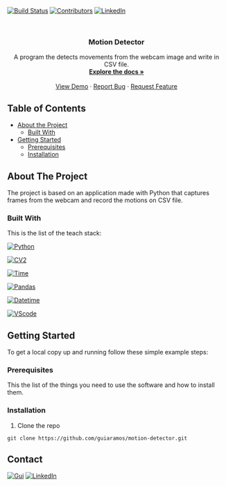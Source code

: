 <!-- PROJECT SHIELDS -->
[![Build Status][build-shield]]()
[![Contributors][contributors-shield]]()
[![LinkedIn][linkedin-shield]][linkedin-url]



<!-- PROJECT LOGO -->
<br />
<p align="center">

  <h3 align="center">Motion Detector</h3>

  <p align="center">
    A program the detects movements from the webcam image and write in CSV file.
    <br />
    <a href="https://github.com/guiaramos/motion-detector"><strong>Explore the docs »</strong></a>
    <br />
    <br />
    <a href="https://github.com/guiaramos/motion-detector">View Demo</a>
    ·
    <a href="https://github.com/guiaramos/motion-detector/issues">Report Bug</a>
    ·
    <a href="https://github.com/guiaramos/motion-detector/issues">Request Feature</a>
  </p>
</p>


<!-- TABLE OF CONTENTS -->
## Table of Contents

* [About the Project](#about-the-project)
  * [Built With](#built-with)
* [Getting Started](#getting-started)
  * [Prerequisites](#prerequisites)
  * [Installation](#installation)



<!-- ABOUT THE PROJECT -->
## About The Project


The project is based on an application made with Python that captures frames from the webcam and record the motions on CSV file.

### Built With
This is the list of the teach stack:

[![Python][Python-shield]][Python-url]

[![CV2][CV2-shield]][CV2-url]

[![Time][Time-shield]][Time-url]

[![Pandas][Pandas-shield]][Pandas-url]

[![Datetime][Datetime-shield]][Datetime-url]

[![VScode][VScode-shield]][VScode-url]


<!-- GETTING STARTED -->
## Getting Started

To get a local copy up and running follow these simple example steps:

### Prerequisites

This the list of the things you need to use the software and how to install them.

### Installation

1. Clone the repo
```t
git clone https://github.com/guiaramos/motion-detector.git
```

<!-- CONTACT -->
## Contact

[![Gui][Gui-shield]][Gui-url]
[![LinkedIn][linkedin-shield]][linkedin-url]



<!-- MARKDOWN LINKS & IMAGES -->
[Bootstrap4-shield]: https://img.shields.io/badge/Bootstrap%204-front--end%20framework-blue.svg?logo=Bootstrap
[CSS-shield]: https://img.shields.io/badge/CSS3-front--end-blue.svg?logo=CSS3
[PyEnv-shield]: https://img.shields.io/badge/Python_Virtual_Envoriment-database-red.svg?logo=Python
[Heruko-shield]: https://img.shields.io/badge/Heroku-server-success.svg?logo=Heroku
[Git-shield]: https://img.shields.io/badge/Git-version_control-success.svg?logo=Git
[build-shield]: https://img.shields.io/badge/build-passing-brightgreen.svg?style=flat-square
[contributors-shield]: https://img.shields.io/badge/contributors-1-orange.svg?style=flat-square
[license-shield]: https://img.shields.io/badge/license-MIT-blue.svg?style=flat-square
[linkedin-shield]: https://img.shields.io/badge/-LinkedIn-black.svg?style=flat-square&logo=linkedin&colorB=555
[VSCode-shield]:https://img.shields.io/badge/Visual%20Studio%20Code-code%20editor-lightgrey.svg?logo=visual-studio-code
[Python-shield]:https://img.shields.io/badge/Python-back--end-red.svg?logo=Python
[Hosts-shield]:https://img.shields.io/badge/-Hosts-lightgrey.svg?logo=internet-explorer
[Gui-shield]:https://img.shields.io/badge/Guilherme%20Ramos-e--Mail-lightgrey.svg
[HTML-shield]:https://img.shields.io/badge/HTML5-front--end-blue.svg?logo=HTML5
[TXT-shield]:https://img.shields.io/badge/-TXT-lightgrey.svg?logo=sublime-text
[Flask-shield]:https://img.shields.io/badge/Flask-python_framework-red.svg?logo=Python
[tKinter-shield]:https://img.shields.io/badge/tKinter-python_framework-red.svg?logo=Python
[PyInstaller-shield]:https://img.shields.io/badge/PyInstaller-python_framework-red.svg?logo=Python
[Datetime-shield]:https://img.shields.io/badge/Datetime-python_framework-red.svg?logo=Python
[Dreamweaver-shield]:https://img.shields.io/badge/Dreamweaver-code_editor-lightgrey.svg?logo=Adobe-Dreamweaver
[JS-shield]:https://img.shields.io/badge/JavaScript-front--end-blue.svg?logo=JavaScript
[PHP-shield]: https://img.shields.io/badge/PHP-front--end_preprocessor-blue.svg?logo=PHP
[CV2-shield]: https://img.shields.io/badge/OpenCV2-python_framework-red.svg?logo=Python
[Time-shield]: https://img.shields.io/badge/Time-python_framework-red.svg?logo=Python
[Pandas-shield]: https://img.shields.io/badge/Pandas-python_framework-red.svg?logo=Python


[Bootstrap4-url]: https://getbootstrap.com/
[CSS-url]: http://www.css3.info/
[PyEnv-url]: https://docs.python.org/3/tutorial/venv.html
[Heruko-url]: https://heroku.com/
[Git-url]: https://git-scm.com/
[linkedin-url]: https://www.linkedin.com/in/guilhermearamos/
[VScode-url]:https://code.visualstudio.com/docs
[Python-url]:https://docs.python.org/3/
[Hosts-url]:https://www.howtogeek.com/howto/27350/beginner-geek-how-to-edit-your-hosts-file/
[Gui-url]:gui_aramos@outlook.com
[HTML-url]:https://www.w3schools.com/html/html5_intro.asp
[TXT-url]: https://en.wikipedia.org/wiki/Comma-separated_values
[Flask-url]:http://flask.pocoo.org/
[tKinter-url]:https://docs.python.org/3/library/tkinter.html
[PyInstaller-url]:https://www.pyinstaller.org/
[Datetime-url]:https://docs.python.org/3/library/datetime.html
[Dreamweaver-url]:https://www.adobe.com/products/dreamweaver.html
[JS-url]: https://developer.mozilla.org/en-US/docs/Web/JavaScript
[PHP-url]: https://php.net/
[CV2-url]: https://pypi.org/project/opencv-python/
[Time-url]: https://docs.python.org/3/library/time.html
[Pandas-url]: https://pandas.pydata.org/

[product-screenshot]: img/project.png